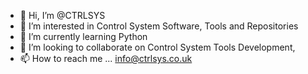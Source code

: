 - 👋 Hi, I’m @CTRLSYS
- 👀 I’m interested in Control System Software, Tools and Repositories
- 🌱 I’m currently learning Python
- 💞️ I’m looking to collaborate on Control System Tools Development, 
- 📫 How to reach me ... info@ctrlsys.co.uk

<!---
CTRLSYS/CTRLSYS is a ✨ special ✨ repository because its `README.md` (this file) appears on your GitHub profile.
You can click the Preview link to take a look at your changes.
--->
